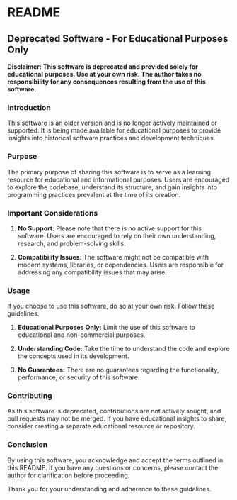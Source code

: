 # README

## Deprecated Software - For Educational Purposes Only

**Disclaimer: This software is deprecated and provided solely for educational purposes. Use at your own risk. The author takes no responsibility for any consequences resulting from the use of this software.**

### Introduction

This software is an older version and is no longer actively maintained or supported. It is being made available for educational purposes to provide insights into historical software practices and development techniques.

### Purpose

The primary purpose of sharing this software is to serve as a learning resource for educational and informational purposes. Users are encouraged to explore the codebase, understand its structure, and gain insights into programming practices prevalent at the time of its creation.

### Important Considerations

1. **No Support:** Please note that there is no active support for this software. Users are encouraged to rely on their own understanding, research, and problem-solving skills.

2. **Compatibility Issues:** The software might not be compatible with modern systems, libraries, or dependencies. Users are responsible for addressing any compatibility issues that may arise.

### Usage

If you choose to use this software, do so at your own risk. Follow these guidelines:

1. **Educational Purposes Only:** Limit the use of this software to educational and non-commercial purposes.

2. **Understanding Code:** Take the time to understand the code and explore the concepts used in its development.

3. **No Guarantees:** There are no guarantees regarding the functionality, performance, or security of this software.

### Contributing

As this software is deprecated, contributions are not actively sought, and pull requests may not be merged. If you have educational insights to share, consider creating a separate educational resource or repository.

### Conclusion

By using this software, you acknowledge and accept the terms outlined in this README. If you have any questions or concerns, please contact the author for clarification before proceeding.

Thank you for your understanding and adherence to these guidelines.
